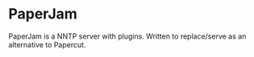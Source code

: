 # PaperJam

PaperJam is a NNTP server with plugins. Written to replace/serve as an alternative to Papercut.
